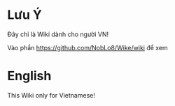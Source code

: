 # Lưu Ý

Đây chỉ là Wiki dành cho người VN!

Vào phần https://github.com/NobLo8/Wike/wiki để xem

# English

This Wiki only for Vietnamese!
